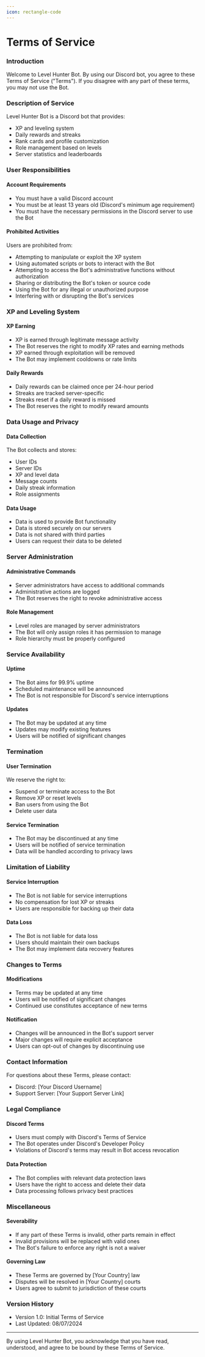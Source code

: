 ```yaml
---
icon: rectangle-code
---
```


# Terms of Service

### Introduction

Welcome to Level Hunter Bot. By using our Discord bot, you agree to these Terms of Service ("Terms"). If you disagree with any part of these terms, you may not use the Bot.

### Description of Service

Level Hunter Bot is a Discord bot that provides:

* XP and leveling system
* Daily rewards and streaks
* Rank cards and profile customization
* Role management based on levels
* Server statistics and leaderboards

### User Responsibilities

#### Account Requirements

* You must have a valid Discord account
* You must be at least 13 years old (Discord's minimum age requirement)
* You must have the necessary permissions in the Discord server to use the Bot

#### Prohibited Activities

Users are prohibited from:

* Attempting to manipulate or exploit the XP system
* Using automated scripts or bots to interact with the Bot
* Attempting to access the Bot's administrative functions without authorization
* Sharing or distributing the Bot's token or source code
* Using the Bot for any illegal or unauthorized purpose
* Interfering with or disrupting the Bot's services

### XP and Leveling System

#### XP Earning

* XP is earned through legitimate message activity
* The Bot reserves the right to modify XP rates and earning methods
* XP earned through exploitation will be removed
* The Bot may implement cooldowns or rate limits

#### Daily Rewards

* Daily rewards can be claimed once per 24-hour period
* Streaks are tracked server-specific
* Streaks reset if a daily reward is missed
* The Bot reserves the right to modify reward amounts

### Data Usage and Privacy

#### Data Collection

The Bot collects and stores:

* User IDs
* Server IDs
* XP and level data
* Message counts
* Daily streak information
* Role assignments

#### Data Usage

* Data is used to provide Bot functionality
* Data is stored securely on our servers
* Data is not shared with third parties
* Users can request their data to be deleted

### Server Administration

#### Administrative Commands

* Server administrators have access to additional commands
* Administrative actions are logged
* The Bot reserves the right to revoke administrative access

#### Role Management

* Level roles are managed by server administrators
* The Bot will only assign roles it has permission to manage
* Role hierarchy must be properly configured

### Service Availability

#### Uptime

* The Bot aims for 99.9% uptime
* Scheduled maintenance will be announced
* The Bot is not responsible for Discord's service interruptions

#### Updates

* The Bot may be updated at any time
* Updates may modify existing features
* Users will be notified of significant changes

### Termination

#### User Termination

We reserve the right to:

* Suspend or terminate access to the Bot
* Remove XP or reset levels
* Ban users from using the Bot
* Delete user data

#### Service Termination

* The Bot may be discontinued at any time
* Users will be notified of service termination
* Data will be handled according to privacy laws

### Limitation of Liability

#### Service Interruption

* The Bot is not liable for service interruptions
* No compensation for lost XP or streaks
* Users are responsible for backing up their data

#### Data Loss

* The Bot is not liable for data loss
* Users should maintain their own backups
* The Bot may implement data recovery features

### Changes to Terms

#### Modifications

* Terms may be updated at any time
* Users will be notified of significant changes
* Continued use constitutes acceptance of new terms

#### Notification

* Changes will be announced in the Bot's support server
* Major changes will require explicit acceptance
* Users can opt-out of changes by discontinuing use

### Contact Information

For questions about these Terms, please contact:

* Discord: \[Your Discord Username]
* Support Server: \[Your Support Server Link]

### Legal Compliance

#### Discord Terms

* Users must comply with Discord's Terms of Service
* The Bot operates under Discord's Developer Policy
* Violations of Discord's terms may result in Bot access revocation

#### Data Protection

* The Bot complies with relevant data protection laws
* Users have the right to access and delete their data
* Data processing follows privacy best practices

### Miscellaneous

#### Severability

* If any part of these Terms is invalid, other parts remain in effect
* Invalid provisions will be replaced with valid ones
* The Bot's failure to enforce any right is not a waiver

#### Governing Law

* These Terms are governed by \[Your Country] law
* Disputes will be resolved in \[Your Country] courts
* Users agree to submit to jurisdiction of these courts

### Version History

* Version 1.0: Initial Terms of Service
* Last Updated: 08/07/2024

***

By using Level Hunter Bot, you acknowledge that you have read, understood, and agree to be bound by these Terms of Service.
